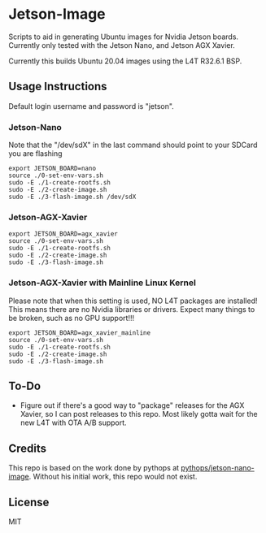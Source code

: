 # Jetson-Image

Scripts to aid in generating Ubuntu images for Nvidia Jetson boards. Currently only tested with the Jetson Nano, and Jetson AGX Xavier.

Currently this builds Ubuntu 20.04 images using the L4T R32.6.1 BSP.

## Usage Instructions

Default login username and password is "jetson".

### Jetson-Nano
Note that the "/dev/sdX" in the last command should point to your SDCard you are flashing
```
export JETSON_BOARD=nano
source ./0-set-env-vars.sh
sudo -E ./1-create-rootfs.sh
sudo -E ./2-create-image.sh
sudo -E ./3-flash-image.sh /dev/sdX
```

### Jetson-AGX-Xavier
```
export JETSON_BOARD=agx_xavier
source ./0-set-env-vars.sh
sudo -E ./1-create-rootfs.sh
sudo -E ./2-create-image.sh
sudo -E ./3-flash-image.sh
```

### Jetson-AGX-Xavier with Mainline Linux Kernel
Please note that when this setting is used, NO L4T packages are installed! This means
there are no Nvidia libraries or drivers. Expect many things to be broken, such as
no GPU support!!!
```
export JETSON_BOARD=agx_xavier_mainline
source ./0-set-env-vars.sh
sudo -E ./1-create-rootfs.sh
sudo -E ./2-create-image.sh
sudo -E ./3-flash-image.sh
```

## To-Do
* Figure out if there's a good way to "package" releases for the AGX Xavier, so I can post releases to this repo. Most likely gotta wait for the new L4T with OTA A/B support.

## Credits

This repo is based on the work done by pythops at [pythops/jetson-nano-image](https://github.com/pythops/jetson-nano-image). Without his initial work, this repo would not exist.

## License
MIT
